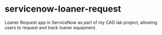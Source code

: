 # servicenow-loaner-request
Loaner Request app in ServiceNow as part of my CAD lab project, allowing users to request and track loaner equipment.
